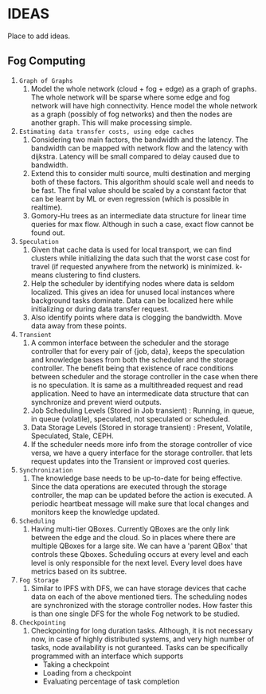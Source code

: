 
# IDEAS

Place to add ideas.

## Fog Computing

1. `Graph of Graphs`
   1. Model the whole network (cloud + fog + edge) as a graph of graphs. The whole network will be sparse where some edge and fog network will have high connectivity. Hence model the whole network as a graph (possibly of fog networks) and then the nodes are another graph. This will make processing simple.
2. `Estimating data transfer costs, using edge caches`
   1. Considering two main factors, the bandwidth and the latency. The bandwidth can be mapped with network flow and the latency with dijkstra. Latency will be small compared to delay caused due to bandwidth.
   2. Extend this to consider multi source, multi destination and merging both of these factors. This algorithm should scale well and needs to be fast. The final value should be scaled by a constant factor that can be learnt by ML or even regression (which is possible in realtime).
   3. Gomory-Hu trees as an intermediate data structure for linear time queries for max flow. Although in such a case, exact flow cannot be found out.
3. `Speculation`
   1. Given that cache data is used for local transport, we can find clusters while initializing the data such that the worst case cost for travel (if requested anywhere from the network) is minimized. k-means clustering to find clusters.
   2. Help the scheduler by identifying nodes where data is seldom localized. This gives an idea for unused local instances where background tasks dominate. Data can be localized here while initializing or during data transfer request.
   3. Also identify points where data is clogging the bandwidth. Move data away from these points.
4. `Transient`
   1. A common interface between the scheduler and the storage controller that for every pair of {job, data}, keeps the speculation and knowledge bases from both the scheduler and the storage controller. The benefit being that existence of race conditions between scheduler and the storage controller in the case when there is no speculation. It is same as a multithreaded request and read application. Need to have an intermedicate data structure that can synchronize and prevent wierd outputs.
   2. Job Scheduling Levels (Stored in Job transient) : Running, in queue, in queue (volatile), speculated, not speculated or scheduled.
   3. Data Storage Levels (Stored in storage transient) : Present, Volatile, Speculated, Stale, CEPH.
   4. If the scheduler needs more info from the storage controller of vice versa, we have a query interface for the storage controller. that lets request updates into the Transient or improved cost queries.
5. `Synchronization`
   1. The knowledge base needs to be up-to-date for being effective. Since the data operations are executed through the storage controller, the map can be updated before the action is executed. A periodic heartbeat message will make sure that local changes and monitors keep the knowledge updated.
6. `Scheduling` 
   1. Having multi-tier QBoxes. Currently QBoxes are the only link between the edge and the cloud. So in places where there are multiple QBoxes for a large site. We can have a 'parent QBox' that controls these Qboxes. Scheduling occurs at every level and each level is only responsible for the next level. Every level does have metrics based on its subtree.
7. `Fog Storage`
   1. Similar to IPFS with DFS, we can have storage devices that cache data on each of the above mentioned tiers. The scheduling nodes are synchronized with the storage controller nodes. How faster this is than one single DFS for the whole Fog network to be studied.
8. `Checkpointing` 
   1. Checkpointing for long duration tasks. Although, it is not necessary now, in case of highly distributed systems, and very high number of tasks, node availability is not guranteed. Tasks can be specifically programmed with an interface which supports
      - Taking a checkpoint
      - Loading from a checkpoint
      - Evaluating percentage of task completion